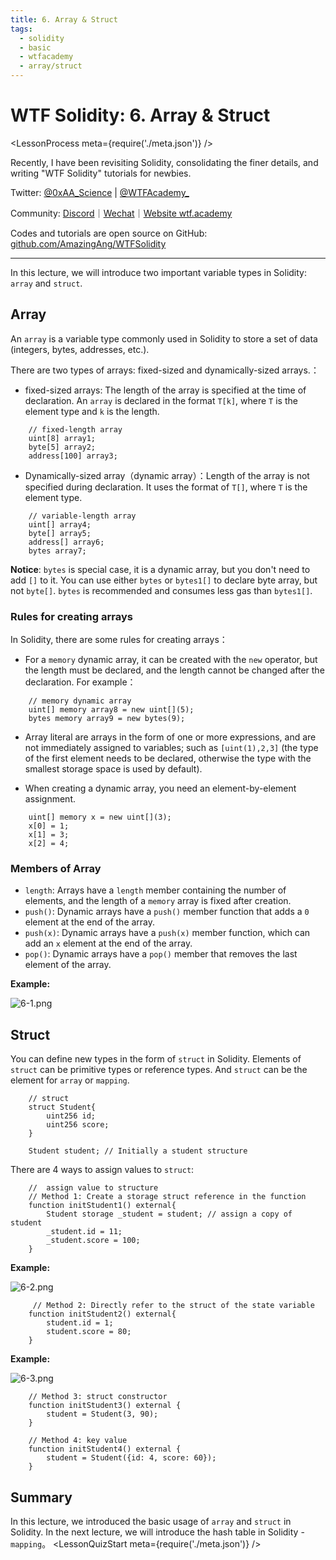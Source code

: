 ```yaml
---
title: 6. Array & Struct
tags:
  - solidity
  - basic
  - wtfacademy
  - array/struct
---
```


# WTF Solidity: 6. Array & Struct

<LessonProcess meta={require('./meta.json')} />

Recently, I have been revisiting Solidity, consolidating the finer details, and writing "WTF Solidity" tutorials for newbies. 

Twitter: [@0xAA_Science](https://twitter.com/0xAA_Science) | [@WTFAcademy_](https://twitter.com/WTFAcademy_)

Community: [Discord](https://discord.gg/5akcruXrsk)｜[Wechat](https://docs.google.com/forms/d/e/1FAIpQLSe4KGT8Sh6sJ7hedQRuIYirOoZK_85miz3dw7vA1-YjodgJ-A/viewform?usp=sf_link)｜[Website wtf.academy](https://wtf.academy)

Codes and tutorials are open source on GitHub: [github.com/AmazingAng/WTFSolidity](https://github.com/AmazingAng/WTFSolidity)


-----

In this lecture, we will introduce two important variable types in Solidity: `array` and `struct`.

## Array

An `array` is a variable type commonly used in Solidity to store a set of data (integers, bytes, addresses, etc.).

There are two types of arrays: fixed-sized and dynamically-sized arrays.：

- fixed-sized arrays: The length of the array is specified at the time of declaration. An `array` is declared in the format `T[k]`, where `T` is the element type and `k` is the length.

```solidity
    // fixed-length array
    uint[8] array1;
    byte[5] array2;
    address[100] array3;
```

- Dynamically-sized array（dynamic array）：Length of the array is not specified during declaration.  It uses the format of `T[]`, where `T` is the element type. 

```solidity
    // variable-length array
    uint[] array4;
    byte[] array5;
    address[] array6;
    bytes array7;
```

**Notice**: `bytes` is special case, it is a dynamic array, but you don't need to add `[]` to it. You can use either `bytes` or `bytes1[]` to declare byte array, but not `byte[]`. `bytes` is recommended and consumes less gas than `bytes1[]`.

### Rules for creating arrays

In Solidity, there are some rules for creating arrays：

- For a `memory` dynamic array, it can be created with the `new` operator, but the length must be declared, and the length cannot be changed after the declaration. For example：

```solidity
    // memory dynamic array
    uint[] memory array8 = new uint[](5);
    bytes memory array9 = new bytes(9);
```

- Array literal are arrays in the form of one or more expressions, and are not immediately assigned to variables; such as `[uint(1),2,3]` (the type of the first element needs to be declared, otherwise the type with the smallest storage space is used by default).

- When creating a dynamic array, you need an element-by-element assignment.

```solidity
    uint[] memory x = new uint[](3);
    x[0] = 1;
    x[1] = 3;
    x[2] = 4;
```

### Members of Array

- `length`: Arrays have a `length` member containing the number of elements, and the length of a `memory` array is fixed after creation.
- `push()`: Dynamic arrays have a `push()` member function that adds a `0` element at the end of the array.
- `push(x)`: Dynamic arrays have a `push(x)` member function, which can add an `x` element at the end of the array.
- `pop()`: Dynamic arrays have a `pop()` member that removes the last element of the array.

**Example:**

![6-1.png](./img/6-1.png)

## Struct

You can define new types in the form of `struct` in Solidity. Elements of `struct` can be primitive types or reference types. And `struct` can be the element for `array` or `mapping`.

```solidity
    // struct
    struct Student{
        uint256 id;
        uint256 score; 
    }

    Student student; // Initially a student structure
```

 There are 4 ways to assign values to `struct`:

```solidity
    //  assign value to structure
    // Method 1: Create a storage struct reference in the function
    function initStudent1() external{
        Student storage _student = student; // assign a copy of student
        _student.id = 11;
        _student.score = 100;
    }
```

**Example:**

![6-2.png](./img/6-2.png)

```solidity
     // Method 2: Directly refer to the struct of the state variable
    function initStudent2() external{
        student.id = 1;
        student.score = 80;
    }
```

**Example:**

![6-3.png](./img/6-3.png)

```solidity
    // Method 3: struct constructor
    function initStudent3() external {
        student = Student(3, 90);
    }
    
    // Method 4: key value
    function initStudent4() external {
        student = Student({id: 4, score: 60});
    }
```

## Summary

In this lecture, we introduced the basic usage of `array` and `struct` in Solidity. In the next lecture, we will introduce the hash table in Solidity - `mapping`。
<LessonQuizStart meta={require('./meta.json')} />

